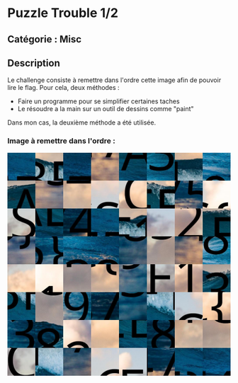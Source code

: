 
# Puzzle Trouble 1/2

## Catégorie : Misc



## Description

Le challenge consiste à remettre dans l'ordre cette image afin de pouvoir lire le flag.
Pour cela, deux méthodes :
- Faire un programme pour se simplifier certaines taches
- Le résoudre a la main sur un outil de dessins comme "paint"

Dans mon cas, la deuxième méthode a été utilisée.



### Image à remettre dans l'ordre :

![img.png](pt12.png)